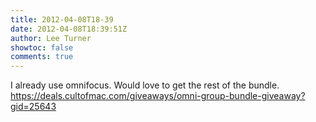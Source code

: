 ```yaml
---
title: 2012-04-08T18-39
date: 2012-04-08T18:39:51Z
author: Lee Turner
showtoc: false
comments: true
---
```


I already use omnifocus. Would love to get the rest of the bundle. https://deals.cultofmac.com/giveaways/omni-group-bundle-giveaway?gid=25643


